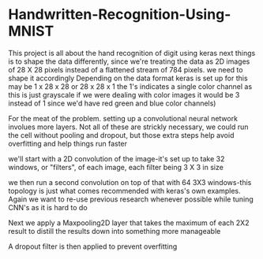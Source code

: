 # Handwritten-Recognition-Using-MNIST
This project is all about the hand recognition of digit using keras 
next things is to shape the data differently, since we're treating the data as 2D images of 28 X 28 pixels instead of a flattened stream of 784 pixels. we need to shape it accordingly Depending on the data format keras is set up for this may be 1 x 28 x 28 or 28 x 28 x 1 the 1's indicates a single color channel as this is just grayscale if we were dealing with color images it would be 3 instead of 1 since we'd have red green and blue color channels)



For the meat of the problem. setting up a convolutional neural network involues more layers. Not all of these are strickly necessary, we could run the cell without pooling and dropout, but those extra steps help avoid overfitting and help things run faster

we'll start with a 2D convolution of the image-it's set up to take 32 windows, or "filters", of each image, each filter being 3 X 3 in size

we then run a second convolution on top of that with 64 3X3 windows-this topology is just what comes recommended with keras's own examples. Again we want to re-use previous research whenever possible while tuning CNN's as it is hard to do

Next we apply a Maxpooling2D layer that takes the maximum of each 2X2 result to distill the results down into something more manageable

A dropout filter is then applied to prevent overfitting


